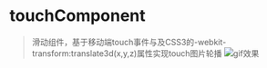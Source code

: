 # touchComponent
> 滑动组件，基于移动端touch事件与及CSS3的-webkit-transform:translate3d(x,y,z)属性实现touch图片轮播
![gif效果](https://github.com/laternkiwis/touchComponent/blob/master/1.gif?raw=true)
